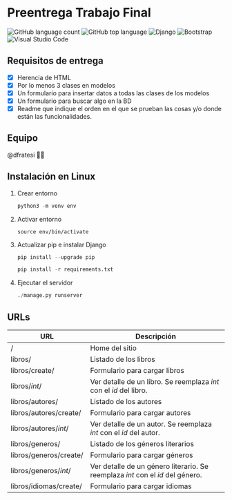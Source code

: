 # Preentrega Trabajo Final

![GitHub language count](https://img.shields.io/github/languages/count/dfratesi/Entrega1-Fratesi)
![GitHub top language](https://img.shields.io/github/languages/top/dfratesi/Entrega1-Fratesi?style=plastic)
![Django](https://img.shields.io/badge/django-%23092E20.svg?style=plastic=django&logoColor=white)
![Bootstrap](https://img.shields.io/badge/bootstrap-%23563D7C.svg?style=plastic&logo=bootstrap&logoColor=white)
![Visual Studio Code](https://img.shields.io/badge/Visual%20Studio%20Code-0078d7.svg?style=plastic&logo=visual-studio-code&logoColor=white)

## Requisitos de entrega

- [x] Herencia de HTML
- [x] Por lo menos 3 clases en modelos
- [x] Un formulario para insertar datos a todas las clases de los modelos
- [x] Un formulario para buscar algo en la BD
- [x] Readme que indique el orden en el que se prueban las cosas y/o donde están las funcionalidades.

## Equipo

@dfratesi :man_shrugging:

## Instalación en Linux

1. Crear entorno

    ```python
    python3 -m venv env
    ```

2. Activar entorno

    ```pyton
    source env/bin/activate
    ```

3. Actualizar pip e instalar Django

    ```python
    pip install --upgrade pip

    pip install -r requirements.txt
    ```

4. Ejecutar el servidor

    ```python
    ./manage.py runserver
    ```

## URLs

| URL | Descripción |
| --- | --- |
| / | Home del sitio |
| libros/ | Listado de los libros |
| libros/create/ | Formulario para cargar libros |
| libros/_int_/ | Ver detalle de un libro. Se reemplaza _int_ con el _id_ del libro. |
| libros/autores/ | Listado de los autores |
| libros/autores/create/ | Formulario para cargar autores |
| libros/autores/_int_/ | Ver detalle de un autor. Se reemplaza _int_ con el _id_ del autor. |
| libros/generos/ | Listado de los géneros literarios |
| libros/generos/create/ | Formulario para cargar géneros |
| libros/generos/_int_/ | Ver detalle de un género literario. Se reemplaza _int_ con el _id_ del género. |
| libros/idiomas/create/ | Formulario para cargar idiomas |
